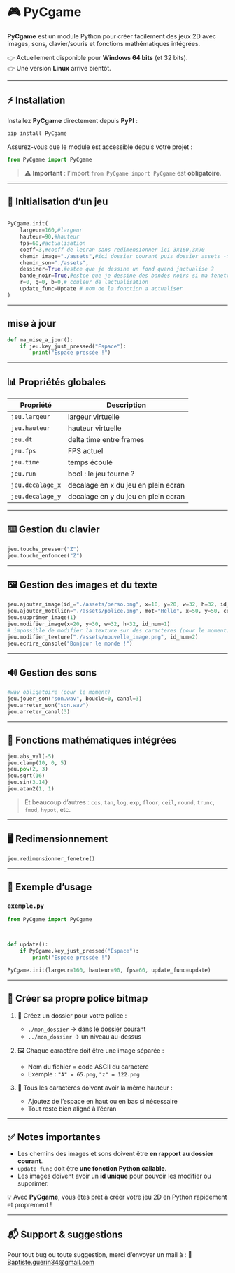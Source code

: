 # 🎮 PyCgame

**PyCgame** est un module Python pour créer facilement des jeux 2D avec images, sons, clavier/souris et fonctions mathématiques intégrées.



👉 Actuellement disponible pour **Windows 64 bits** (et 32 bits).  
👉 Une version **Linux** arrive bientôt.  

---

## ⚡ Installation

Installez **PyCgame** directement depuis **PyPI** :

```bash
pip install PyCgame
```

Assurez-vous que le module est accessible depuis votre projet :

```python
from PyCgame import PyCgame
```

> ⚠️ **Important** : l’import `from PyCgame import PyCgame` est **obligatoire**.

---

## 🚀 Initialisation d’un jeu

```python

PyCgame.init(
    largeur=160,#largeur
    hauteur=90,#hauteur
    fps=60,#actualisation
    coeff=3,#coeff de lecran sans redimensionner ici 3x160,3x90
    chemin_image="./assets",#ici dossier courant puis dossier assets -> si rien mis, les images doivent etre dans le meme dossier dexecution  ../assets etc....
    chemin_son="./assets",
    dessiner=True,#estce que je dessine un fond quand jactualise ?
    bande_noir=True,#estce que je dessine des bandes noirs si ma fenetre en plein ecran nest pas proportionnel a lecran ?
    r=0, g=0, b=0,# couleur de lactualisation
    update_func=Update # nom de la fonction a actualiser
)
```

---

## mise à jour

```python
def ma_mise_a_jour():
    if jeu.key_just_pressed("Espace"):
        print("Espace pressée !")

```

---

## 📊 Propriétés globales

| Propriété         | Description                          |
| ------------------| -----------------------              |
| `jeu.largeur`     | largeur virtuelle                    |
| `jeu.hauteur`     | hauteur virtuelle                    |
| `jeu.dt`          | delta time entre frames              |
| `jeu.fps`         | FPS actuel                           |
| `jeu.time`        | temps écoulé                         |
| `jeu.run`         | bool : le jeu tourne ?               |
| `jeu.decalage_x`  | decalage en x du jeu en plein ecran  | 
| `jeu.decalage_y`  | decalage en y du jeu en plein ecran  | 
---

## ⌨️ Gestion du clavier

```python
jeu.touche_presser("Z")
jeu.touche_enfoncee("Z")
```

---

## 🖼️ Gestion des images et du texte

```python
jeu.ajouter_image(id_="./assets/perso.png", x=10, y=20, w=32, h=32, id_num=2)
jeu.ajouter_mot(lien="./assets/police.png", mot="Hello", x=50, y=50, coeff=1, ecart=1, id_num=1)
jeu.supprimer_image(1)
jeu.modifier_image(x=20, y=30, w=32, h=32, id_num=1)
# impossible de modifier la texture sur des caracteres (pour le moment)
jeu.modifier_texture("./assets/nouvelle_image.png", id_num=2)
jeu.ecrire_console("Bonjour le monde !")
```

---

## 🔊 Gestion des sons

```python
#wav obligatoire (pour le moment)
jeu.jouer_son("son.wav", boucle=0, canal=3)
jeu.arreter_son("son.wav")
jeu.arreter_canal(3)
```

---

## 🧮 Fonctions mathématiques intégrées

```python
jeu.abs_val(-5)
jeu.clamp(10, 0, 5)
jeu.pow(2, 3)
jeu.sqrt(16)
jeu.sin(3.14)
jeu.atan2(1, 1)
```

> Et beaucoup d’autres : `cos`, `tan`, `log`, `exp`, `floor`, `ceil`, `round`, `trunc`, `fmod`, `hypot`, etc.

---

## 🖥️ Redimensionnement

```python
jeu.redimensionner_fenetre()
```

---

## 📂 Exemple d’usage

### `exemple.py`

```python
from PyCgame import PyCgame



def update():
    if PyCgame.key_just_pressed("Espace"):
        print("Espace pressée !")

PyCgame.init(largeur=160, hauteur=90, fps=60, update_func=update)
```





---

## 📝 Créer sa propre police bitmap

1. 📁 Créez un dossier pour votre police :

   * `./mon_dossier` → dans le dossier courant
   * `../mon_dossier` → un niveau au-dessus

2. 🖼️ Chaque caractère doit être une image séparée :

   * Nom du fichier = code ASCII du caractère
   * Exemple : `"A" = 65.png`, `"z" = 122.png`

3. 📏 Tous les caractères doivent avoir la même hauteur :

   * Ajoutez de l’espace en haut ou en bas si nécessaire
   * Tout reste bien aligné à l’écran

---

## ✅ Notes importantes

* Les chemins des images et sons doivent être **en rapport au dossier courant**.
* `update_func` doit être **une fonction Python callable**.
* Les images doivent avoir un **id unique** pour pouvoir les modifier ou supprimer.

💡 Avec **PyCgame**, vous êtes prêt à créer votre jeu 2D en Python rapidement et proprement !


---


## 📬 Support & suggestions

Pour tout bug ou toute suggestion, merci d’envoyer un mail à :
📧 Baptiste.guerin34@gmail.com
